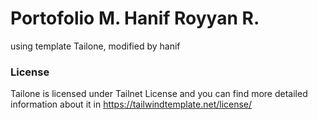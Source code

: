 # Portofolio M. Hanif Royyan R. #

using template Tailone, modified by hanif

### License ###

Tailone is licensed under Tailnet License and you can find more detailed information about it in https://tailwindtemplate.net/license/
